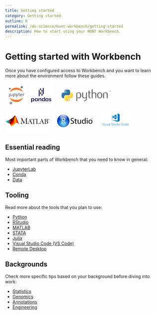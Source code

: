```yaml
---
title: Getting started
category: Getting started
outline: 0
permalink: /do-science/hunt-workbench/getting-started
description: How to start using your HUNT Workbench.
---
```


# Getting started with Workbench

Once you have configured access to Workbench and you want to learn more about the environment follow these guides.

<!--

- Explain main concepts and phylosophy here
- What is Jupyterlab
- How to use Jupyterlab (ideally combine with README.ipynb included during installation)

-->

<a href="https://jupyter.org/" target="_blank"><img src="./images/jupyter.png" style="max-height: 60px; padding: 10px;" /></a>
<a href="https://pandas.pydata.org/" target="_blank"><img src="./images/pandas.png" style="max-height: 80px;" /></a>
<a href="https://www.python.org/" target="_blank"><img src="./images/python.png" style="max-height: 40px; padding: 20px;" /></a>
<a href="https://mathworks.com/" target="_blank"><img src="./images/matlab.png" style="max-height: 80px; padding: 0px;" /></a>
<a href="https://posit.co/products/open-source/rstudio-server/" target="_blank"><img src="./images/rstudio.png" style="max-height: 40px; padding: 20px;" /></a>
<a href="https://code.visualstudio.com/" target="_blank"><img src="./images/vscode.png" style="max-height: 50px; padding-bottom: 20px;" /></a>


## Essential reading

Most important parts of Workbench that you need to know in general:
- [JupyterLab](/do-science/hunt-workbench/getting-started/jupyterlab)
- [Conda](/do-science/hunt-workbench/getting-started/conda)
- [Data](/do-science/hunt-workbench/getting-started/data)


## Tooling

Read more about the tools that you plan to use:
- [Python](/do-science/hunt-workbench/getting-started/python)
- [RStudio](/do-science/hunt-workbench/getting-started/rstudio)
- [MATLAB](/do-science/hunt-workbench/getting-started/matlab)
- [STATA](/do-science/hunt-workbench/getting-started/stata)
- [Julia](/do-science/hunt-workbench/getting-started/julia)
- [Visual Studio Code (VS Code)](/do-science/hunt-workbench/getting-started/vscode)
- [Remote Desktop](/do-science/hunt-workbench/getting-started/remote-desktop)


## Backgrounds

Check more specific tips based on your background before diving into work:

- [Statistics](/do-science/hunt-workbench/getting-started/backgrounds/statistics)
- [Genomics](/do-science/hunt-workbench/getting-started/backgrounds/genomics)
- [Annotations](/do-science/hunt-workbench/getting-started/backgrounds/annotations)
- [Engineering](/do-science/hunt-workbench/getting-started/backgrounds/engineering)

<!--
Your Jupyter Notebooks and code files are stored in the following shared **`work`**-volume on your home machine:

```bash
/mnt/work/workbench
```
 -->
